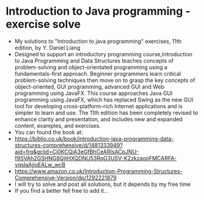 # Introduction to Java programming - exercise solve
- My solutions to "Introduction to java programming" exercises, 11th edition, by Y. Daniel Liang
- Designed to support an introductory programming course,Introduction to Java Programming and Data Structures teaches concepts of problem-solving and object-orientated programming using a fundamentals-first approach. Beginner programmers learn critical problem-solving techniques then move on to grasp the key concepts of object-oriented, GUI programming, advanced GUI and Web programming using JavaFX. This course approaches Java GUI programming using JavaFX, which has replaced Swing as the new GUI tool for developing cross-platform-rich Internet applications and is simpler to learn and use. The 11th edition has been completely revised to enhance clarity and presentation, and includes new and expanded content, examples, and exercises.
- You can found the book at:
- https://biblio.co.uk/book/introduction-java-programming-data-structures-comprehensive/d/1481333949?aid=frg&gclid=Cj0KCQiA3eGfBhCeARIsACpJNU-f9SVAh2GSHNG8QjtHXQDNU53RqG3USV-K2zkzaooFMCARFA-vqsIaAjjoEALw_wcB
- https://www.amazon.co.uk/Introduction-Programming-Structures-Comprehensive-Version/dp/1292221879
- I will try to solve and post all solutions, but it depends by my free time
- If you find a better fell free to add it...
